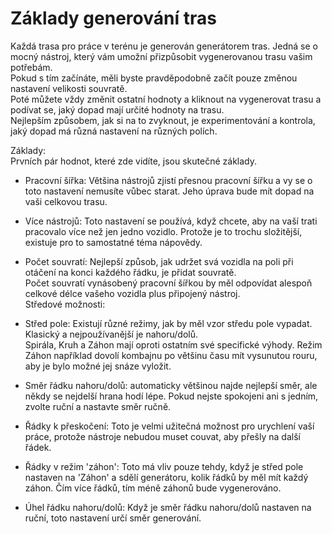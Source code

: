 # Základy generování tras

  
Každá trasa pro práce v terénu je generován generátorem tras. Jedná se o mocný nástroj, který vám umožní přizpůsobit vygenerovanou trasu vašim potřebám.  
Pokud s tím začínáte, měli byste pravděpodobně začít pouze změnou nastavení velikosti souvratě.  
Poté můžete vždy změnit ostatní hodnoty a kliknout na vygenerovat trasu a podívat se, jaký dopad mají určité hodnoty na trasu.  
Nejlepším způsobem, jak si na to zvyknout, je experimentování a kontrola, jaký dopad má různá nastavení na různých polích.  


  
Základy:  
Prvních pár hodnot, které zde vidíte, jsou skutečné základy.  

- Pracovní šířka: Většina nástrojů zjistí přesnou pracovní šířku a vy se o toto nastavení nemusíte vůbec starat. Jeho úprava bude mít dopad na vaši celkovou trasu.  

- Více nástrojů: Toto nastavení se používá, když chcete, aby na vaší trati pracovalo více než jen jedno vozidlo. Protože je to trochu složitější, existuje pro to samostatné téma nápovědy.  

- Počet souvratí: Nejlepší způsob, jak udržet svá vozidla na poli při otáčení na konci každého řádku, je přidat souvratě.  
Počet souvratí vynásobený pracovní šířkou by měl odpovídat alespoň celkové délce vašeho vozidla plus připojený nástroj.  
Středové možnosti:  

- Střed pole: Existují různé režimy, jak by měl vzor středu pole vypadat. Klasický a nejpoužívanější je nahoru/dolů.  
Spirála, Kruh a Záhon mají oproti ostatním své specifické výhody. Režim Záhon například dovolí kombajnu po většinu času mít vysunutou rouru, aby je bylo možné jej snáze vyložit.  

- Směr řádku nahoru/dolů: automaticky většinou najde nejlepší směr, ale někdy se nejdelší hrana hodí lépe. Pokud nejste spokojeni ani s jedním, zvolte ruční a nastavte směr ručně.  

- Řádky k přeskočení: Toto je velmi užitečná možnost pro urychlení vaší práce, protože nástroje nebudou muset couvat, aby přešly na další řádek.  

- Řádky v režim 'záhon': Toto má vliv pouze tehdy, když je střed pole nastaven na 'Záhon' a sdělí generátoru, kolik řádků by měl mít každý záhon. Čím více řádků, tím méně záhonů bude vygenerováno.  

- Úhel řádku nahoru/dolů: Když je směr řádku nahoru/dolů nastaven na ruční, toto nastavení určí směr generování.  


